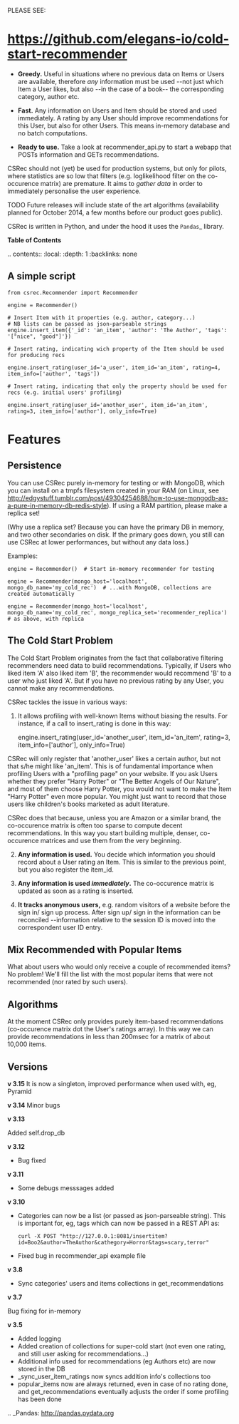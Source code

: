PLEASE SEE:

https://github.com/elegans-io/cold-start-recommender
=======
* **Greedy.** Useful in situations where no previous data on Items or
    Users are available, therefore *any* information must be used
    --not just which Item a User likes, but also --in the case of a
    book-- the corresponding category, author etc.

* **Fast.** Any information on Users and Item should be stored and
    used immediately. A rating by any User should improve
    recommendations for this User, but also for other Users. This
    means  in-memory database and no batch computations.

* **Ready to use.** Take a look at recommender_api.py to start
    a webapp that POSTs information and GETs recommendations.


CSRec should not (yet) be used for production systems, but only for
pilots, where statistics are so low that filters (e.g. loglikelihood
filter on the co-occurence matrix) are premature. It aims to
*gather data* in order to immediately personalise the user experience.

TODO Future releases will include state of the art algorithms (availability planned for
October 2014, a few months before our product goes
public).

CSRec is written in Python, and under the hood it uses the `Pandas`_
library. 

**Table of Contents**

.. contents::
    :local:
    :depth: 1
    :backlinks: none


A simple script
---------------

    from csrec.Recommender import Recommender
    
    engine = Recommender()

    # Insert Item with it properties (e.g. author, category...)
    # NB lists can be passed as json-parseable strings
    engine.insert_item({'_id': 'an_item', 'author': 'The Author', 'tags': '["nice", "good"]'})

    # Insert rating, indicating wich property of the Item should be used for producing recs

    engine.insert_rating(user_id='a_user', item_id='an_item', rating=4, item_info=['author', 'tags'])

    # Insert rating, indicating that only the property should be used for recs (e.g. initial users' profiling)

    engine.insert_rating(user_id='another_user', item_id='an_item', rating=3, item_info=['author'], only_info=True)


Features
========

Persistence
-----------

You can use CSRec purely in-memory for testing or with MongoDB, which
you can install on a tmpfs filesystem created in your RAM (on Linux,
see
http://edgystuff.tumblr.com/post/49304254688/how-to-use-mongodb-as-a-pure-in-memory-db-redis-style). If using a RAM partition, please make a replica set!

(Why use a replica set? Because you can have the primary DB in
memory, and two other secondaries on disk. If the primary goes down,
you still can use CSRec at lower performances, but without any data
loss.)

Examples:

	engine = Recommender()  # Start in-memory recommender for testing
	
	engine = Recommender(mongo_host='localhost', mongo_db_name='my_cold_rec')  # ...with MongoDB, collections are created automatically
	
	engine = Recommender(mongo_host='localhost', mongo_db_name='my_cold_rec', mongo_replica_set='recommender_replica')  # as above, with replica
	

The Cold Start Problem
----------------------

The Cold Start Problem originates from the fact that collaborative
filtering recommenders need data to build recommendations. Typically,
if Users who liked item 'A' also liked item 'B', the recommender would
recommend 'B' to a user who just liked 'A'. But if you have no
previous rating by any User, you cannot make any recommendations.

CSRec tackles the issue in various ways:

1. It allows profiling with well-known Items without biasing the
results. For instance, if a call to insert_rating is done in this way:

   engine.insert_rating(user_id='another_user', item_id='an_item', rating=3, item_info=['author'], only_info=True)

CSRec will only register that 'another_user' likes a certain author,
but not that s/he might like 'an_item'. This is of fundamental
importance when profiling Users with a "profiling page" on your
website.  If you ask Users whether they prefer "Harry Potter" or "The
Better Angels of Our Nature", and most of them choose Harry Potter, you would not 
want to make the Item "Harry Potter" even more popular. You might just want to record
that those users like children's books marketed as adult literature.

CSRec does that because, unless you are Amazon or a similar brand, the
co-occurence matrix is often too sparse to compute decent
recommendations. In this way you start building multiple, denser,
co-occurence matrices and use them from the very beginning.

2. **Any information is used.** You decide which information you should
record about a User rating an Item. This is similar to the previous
point, but you also register the item_id.

3. **Any information is used *immediately*.** The co-occurence matrix is
updated as soon as a rating is inserted.

4. **It tracks anonymous users,** e.g. random visitors of a website
before the sign in/ sign up process. After sign up/ sign in the
information can be reconciled --information relative to the session ID
is moved into the correspondent user ID entry.

Mix Recommended with Popular Items
----------------------------------

What about users who would only receive a couple of recommended items?
No problem! We'll fill the list with the most popular items that were not
recommended (nor rated by such users).

Algorithms
----------

At the moment CSRec only provides purely item-based recommendations
(co-occurence matrix dot the User's ratings array). In this way we can
provide recommendations in less than 200msec for a matrix of about
10,000 items.


Versions
--------

**v 3.15**
It is now a singleton, improved performance when used with, eg, Pyramid

**v 3.14**
Minor bugs

**v 3.13**

Added self.drop_db

**v 3.12**

* Bug fixed

**v 3.11**

* Some debugs messsages added

**v 3.10**

* Categories can now be a list (or passed as json-parseable string).
  This is important for, eg, tags which can now be passed in a REST API as:

      curl -X POST "http://127.0.0.1:8081/insertitem?id=Boo2&author=TheAuthor&cathegory=Horror&tags=scary,terror"

* Fixed bug in recommender_api example file

**v 3.8**

* Sync categories' users and items collections in get_recommendations

**v 3.7**

Bug fixing for in-memory

**v 3.5**

* Added logging
* Added creation of collections for super-cold start (not even one rating, and still user asking for recommendations...)
* Additional info used for recommendations (eg Authors etc) are now stored in the DB
* _sync_user_item_ratings now syncs addition info's collections too
* popular_items now are always returned, even in case of no rating done, and get_recommendations eventually adjusts the order if some profiling has been done 


.. _Pandas: http://pandas.pydata.org

